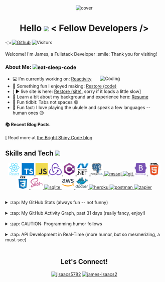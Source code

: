 <div align="center">
   <img width="100%" height = "200px" src="https://res.cloudinary.com/gaoy5782/image/upload/v1652847681/earth-1756274_1280_bvifb4.jpg" alt="cover" />
</div>

<h1 align="center">Hello <img src = "https://raw.githubusercontent.com/MartinHeinz/MartinHeinz/master/wave.gif" width = 37px> < Fellow Developers /></h1>

:point_left: [![Github](https://img.shields.io/github/followers/jamesisaacs2?label=Follow%20Me%20On%20Github&style=social)](https://github.com/jamesisaacs2)
![Visitors](https://komarev.com/ghpvc/?username=jamesisaacs2&label=Visitors&color=0e75b6&style=flat)

<!-- ![Profile views](https://visitor-badge.glitch.me/badge?page_id=jamesisaacs2.jamesisaacs2) -->

<!-- [![Typing SVG](https://readme-typing-svg.herokuapp.com?duration=4500&width=450&lines=I'm+James+--+Welcome!;I'm+a+Fullstack+Developer+from+the+US;Thank+you+for+visiting+my+profile!)](https://git.io/typing-svg) -->

<div size="28px"> Welcome!  I'm James, a Fullstack Developer :smile: Thank you for visiting! </div>

<h3> About Me: <img align="center" alt="eat-sleep-code" width ="77px" src = "https://res.cloudinary.com/gaoy5782/image/upload/v1652848639/eat-sleep-code_hrdfwg.gif" /> </h3>
<img align="right" alt="Coding" width="40%" src="https://res.cloudinary.com/gaoy5782/image/upload/v1652845437/programmer_z7dbk9.gif" />
<!-- <p align="left"> <a href="https://twitter.com/jisaacs5782" target="blank"><img src="https://img.shields.io/twitter/follow/jisaacs5782?logo=twitter&style=for-the-badge" alt="jisaacs5782" /></a> </p> -->

-  :computer: I’m currently working on: [Reactivity](https://github.com/jamesisaacs2/Reactivity)
-  :open_hands: Something fun I enjoyed making: [Restore (code)](https://github.com/jamesisaacs2/Restore)
-  [ :arrow_forward: live site is here: [Restore (site)](https://restoreji.herokuapp.com/), sorry if it loads a little slow]
-  :card_index: Learn a bit about my background and experience here: [Resume](https://rcl.ink/Y2JHF)
-  :dizzy: Fun tidbit: Tabs not spaces :laughing:
-  :star2: Fun fact: I love playing the ukulele and speak a few languages -- human ones :wink:

#### :books: Recent Blog Posts
<!-- BLOGPOSTS:START -->
[ Read more at [the Bright Shiny Code blog](blog.brightshinycode.com)
<!-- BLOGPOSTS:END -->


<h2> Skills and Tech <img src = "https://res.cloudinary.com/gaoy5782/image/upload/v1652854298/giphy.gif_aarv9k.gif" width = 37px> </h2>

<p align="center"> 
<a href="https://reactjs.org/" target="_blank" rel="noreferrer"> <img src="https://raw.githubusercontent.com/devicons/devicon/master/icons/react/react-original-wordmark.svg" alt="react" width="40" height="40"/> </a>
<a href="https://www.typescriptlang.org/" target="_blank" rel="noreferrer"> <img src="https://raw.githubusercontent.com/devicons/devicon/master/icons/typescript/typescript-original.svg" alt="typescript" width="40" height="40"/> </a>
<a href="https://developer.mozilla.org/en-US/docs/Web/JavaScript" target="_blank" rel="noreferrer"> <img src="https://raw.githubusercontent.com/devicons/devicon/master/icons/javascript/javascript-original.svg" alt="javascript" width="40" height="40"/> </a>
<a href="https://redux.js.org" target="_blank" rel="noreferrer"> <img src="https://raw.githubusercontent.com/devicons/devicon/master/icons/redux/redux-original.svg" alt="redux" width="40" height="40"/> </a>
<a href="https://www.w3schools.com/cs/" target="_blank" rel="noreferrer"> <img src="https://raw.githubusercontent.com/devicons/devicon/master/icons/csharp/csharp-original.svg" alt="csharp" width="40" height="40"/> </a>
<a href="https://dotnet.microsoft.com/" target="_blank" rel="noreferrer"> <img src="https://raw.githubusercontent.com/devicons/devicon/master/icons/dot-net/dot-net-original-wordmark.svg" alt="dotnet" width="40" height="40"/> </a>
<a href="https://www.postgresql.org" target="_blank" rel="noreferrer"> <img src="https://raw.githubusercontent.com/devicons/devicon/master/icons/postgresql/postgresql-original-wordmark.svg" alt="postgresql" width="40" height="40"/> </a>
<a href="https://www.microsoft.com/en-us/sql-server" target="_blank" rel="noreferrer"> <img src="https://www.svgrepo.com/show/303229/microsoft-sql-server-logo.svg" alt="mssql" width="40" height="40"/> </a>
<a href="https://git-scm.com/" target="_blank" rel="noreferrer"> <img src="https://www.vectorlogo.zone/logos/git-scm/git-scm-icon.svg" alt="git" width="40" height="40"/> </a>
<a href="https://getbootstrap.com" target="_blank" rel="noreferrer"> <img src="https://raw.githubusercontent.com/devicons/devicon/master/icons/bootstrap/bootstrap-plain-wordmark.svg" alt="bootstrap" width="40" height="40"/> </a>
<a href="https://www.w3.org/html/" target="_blank" rel="noreferrer"> <img src="https://raw.githubusercontent.com/devicons/devicon/master/icons/html5/html5-original-wordmark.svg" alt="html5" width="40" height="40"/> </a>
<a href="https://www.w3schools.com/css/" target="_blank" rel="noreferrer"> <img src="https://raw.githubusercontent.com/devicons/devicon/master/icons/css3/css3-original-wordmark.svg" alt="css3" width="40" height="40"/> </a>
<a href="https://sass-lang.com" target="_blank" rel="noreferrer"> <img src="https://raw.githubusercontent.com/devicons/devicon/master/icons/sass/sass-original.svg" alt="sass" width="40" height="40"/> </a>
<a href="https://www.sqlite.org/" target="_blank" rel="noreferrer"> <img src="https://www.vectorlogo.zone/logos/sqlite/sqlite-icon.svg" alt="sqlite" width="40" height="40"/> </a>
<a href="https://aws.amazon.com" target="_blank" rel="noreferrer"> <img src="https://raw.githubusercontent.com/devicons/devicon/master/icons/amazonwebservices/amazonwebservices-original-wordmark.svg" alt="aws" width="40" height="40"/> </a>
<a href="https://www.docker.com/" target="_blank" rel="noreferrer"> <img src="https://raw.githubusercontent.com/devicons/devicon/master/icons/docker/docker-original-wordmark.svg" alt="docker" width="40" height="40"/> </a>
<a href="https://heroku.com" target="_blank" rel="noreferrer"> <img src="https://www.vectorlogo.zone/logos/heroku/heroku-icon.svg" alt="heroku" width="40" height="40"/> </a>
<a href="https://postman.com" target="_blank" rel="noreferrer"> <img src="https://www.vectorlogo.zone/logos/getpostman/getpostman-icon.svg" alt="postman" width="40" height="40"/> </a>
<a href="https://zapier.com" target="_blank" rel="noreferrer"> <img src="https://www.vectorlogo.zone/logos/zapier/zapier-icon.svg" alt="zapier" width="40" height="40"/> </a>

</p>
<br />

<details>
   <summary>:zap: My GitHub Stats (always fun -- not funny)</summary>
   <br />

   <p align="center">
   <img align="center" width="350" src="https://github-readme-stats.vercel.app/api/top-langs?username=jamesisaacs2&show_icons=true&locale=en&layout=compact" alt="jamesisaacs2" />
   </p>
   
   <p align="center"> 
   <a href="https://linkedin.com/in/james-isaacs2" target="blank"><img align="center" src="https://github-profile-trophy.vercel.app/?username=jamesisaacs2" alt="jamesisaacs2" /></a> 
   </p>

   <p align="center">
   <img align="center" width="400" src="https://github-readme-stats.vercel.app/api?username=jamesisaacs2&show_icons=true&locale=en" alt="jamesisaacs2" />
   <img align="center" width="400" src="https://github-readme-streak-stats.herokuapp.com/?user=jamesisaacs2&" alt="jamesisaacs2" />
   </p>
   <br />
  
</details>
<br />

<details>
   <summary>:zap: My GitHub Activity Graph, past 31 days (really fancy, enjoy!)</summary>
   <br />
   
   [![Sarthak's GitHub activity graph](https://ghactivity-graph.herokuapp.com/graph?username=jamesisaacs2&&theme=react-dark)](https://github.com/jamesisaacs2)
   
   <br />
</details>
<br />

<details>
   <summary>:zap: CAUTION:  Programming humor follows</summary>
   <br />
   
   <h2> Do not read and drink coffee <img align ='center' src='https://media2.giphy.com/media/UQDSBzfyiBKvgFcSTw/giphy.gif?cid=ecf05e47p3cd513axbek3f56ti3jzizq8hincw20jauyyfyw&rid=giphy.gif' width = '37px'> (and yes, it is random generated) </h2>
   <br />

![Jokes Card](https://readme-jokes.vercel.app/api?theme=default)

![Jokes Card](https://readme-jokes.vercel.app/api?bgColor=%23073b4c&textColor=%2306d6a0&aColor=%2306d6a0&borderColor=%2306d6a0)

</details>
<br />

<details>
   <summary>:zap: API Development in Real-Time (more humor, but so mesmerizing, a must-see)</summary>
   <br />

   <img align="center" src="https://developers.giphy.com/branch/master/static/api-512d36c09662682717108a38bbb5c57d.gif" alt="programmer" />

</details>

<h2 align="center" style="padding-top: 20px"> Let's Connect! </h2>

<p align="center">
<a href="https://twitter.com/jisaacs5782" target="blank"><img align="center" src="https://raw.githubusercontent.com/rahuldkjain/github-profile-readme-generator/master/src/images/icons/Social/twitter.svg" alt="jisaacs5782" height="30" width="40" /></a>
<a href="https://linkedin.com/in/james-isaacs2" target="blank"><img align="center" src="https://raw.githubusercontent.com/rahuldkjain/github-profile-readme-generator/master/src/images/icons/Social/linked-in-alt.svg" alt="james-isaacs2" height="30" width="40" /></a>
</p>
